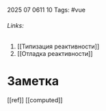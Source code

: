 2025 07 0611 10
Tags: #vue 
###### Links: 
1) [[Типизация реактивности]]
2) [[Отладка реактивности]]
# Заметка
[[ref]]
[[computed]]